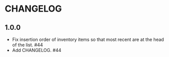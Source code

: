 # CHANGELOG

## 1.0.0

- Fix insertion order of inventory items so that most recent are at the head of the list. #44
- Add CHANGELOG. #44